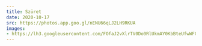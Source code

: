 ```yaml
---
title: Szüret
date: 2020-10-17
src: https://photos.app.goo.gl/nENU66qLJ2LH9RKUA
images:
- https://lh3.googleusercontent.com/FOfaJ2vXlrTV0Do0RlUkmAY0KbBteUfwWF0ouww30BFVZCLoYM8Nuo_dy2MiNy1sN8vGQLRSlB5_vDUGo6Ujs5E_9iZdM7WIS5kkFpe2WJN7HPKUdl3dRqp5-UuyxNoXlXS3pJSIEw
---
```


